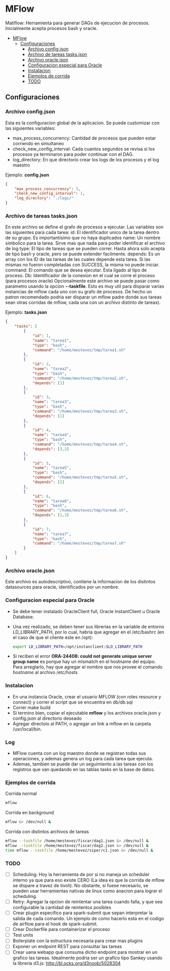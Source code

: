 # MFlow

Matiflow: Herramienta para generar DAGs de ejecucion de procesos. Inicialmente acepta procesos bash y oracle.


<!-- @import "[TOC]" {cmd="toc" depthFrom=1 depthTo=6 orderedList=false} -->

<!-- code_chunk_output -->

- [MFlow](#mflow)
  - [Configuraciones](#configuraciones)
    - [Archivo config.json](#archivo-configjson)
    - [Archivo de tareas tasks.json](#archivo-de-tareas-tasksjson)
    - [Archivo oracle.json](#archivo-oraclejson)
    - [Configuracion especial para Oracle](#configuracion-especial-para-oracle)
    - [Instalacion](#instalacion)
    - [Ejemplos de corrida](#ejemplos-de-corrida)
    - [TODO](#todo)

<!-- /code_chunk_output -->


## Configuraciones

### Archivo config.json

Esta es la configuracion global de la aplicacion. Se puede customizar con las siguientes variables:
- max_process_concurrency: Cantidad de procesos que pueden estar corriendo en simultaneo
- check_new_config_interval: Cada cuantos segundos se revisa si los procesos ya terminaron para poder continuar con el DAG.
- log_directory: En que directorio crear los logs de los procesos y el log maestro

Ejemplo: **config.json**
~~~json
{
    "max_process_concurrency": 3,
    "check_new_config_interval": 1,
    "log_directory": "./logs/"
}
~~~

### Archivo de tareas tasks.json

En este archivo se define el grafo de procesos a ejecutar. Las variables son las siguientes para cada tarea:
id: El identificador unico de la tarea dentro de su grupo. Es importantisimo que no haya duplicados
name: Un nombre simbolico para la tarea. Sirve mas que nada para poder identificar el archivo de log
type: El tipo de tareas que se pueden correr. Hasta ahora solo acepta de tipo bash y oracle, pero se puede extender facilmente.
depends: Es un array con los ID de las tareas de las cuales depende esta tarea. Si las mismas no fueron completadas con SUCCESS, la misma no puede iniciar.
command: El comando que se desea ejecutar. Esta ligado al tipo de proceso.
Db: Identificador de la conexion en el cual se corre el proceso (para procesos oracle)
Opcionalmente este archivo se puede pasar como parametro usando la opcion **--taskfile**. Esto es muy util para disparar varias instancias de mflow cada uno con su grafo de procesos. De hecho un patron recomendado podria ser disparar un mflow padre donde sus tareas sean otras corridas de mflow, cada una con un archivo distinto de tareas).

Ejemplo: **tasks.json**
~~~json
{
    "tasks": [
        {
            "id": 1,
            "name": "tarea1",
            "type": "bash",
            "command": "/home/mestevez/tmp/tarea1.sh"
        },
        {
            "id": 2,
            "name": "tarea2",
            "type": "bash",
            "command": "/home/mestevez/tmp/tarea2.sh",
            "depends": [1]
        },
        {
            "id": 3,
            "name": "tarea3",
            "type": "bash",
            "command": "/home/mestevez/tmp/tarea3.sh",
            "depends": [1]
        },
        {
            "id": 4,
            "name": "tarea4",
            "type": "bash",
            "command": "/home/mestevez/tmp/tarea4.sh",
            "depends": [3,2]
        },
        {
            "id": 5,
            "name": "tarea5",
            "type": "bash",
            "command": "/home/mestevez/tmp/tarea5.sh",
            "depends": [2]
        },
        {
            "id": 6,
            "name": "tarea6",
            "type": "bash",
            "command": "/home/mestevez/tmp/tarea6.sh",
            "depends": [1,3]
        },
        {
            "id": 7,
            "name": "tarea7",
            "type": "bash",
            "command": "/home/mestevez/tmp/tarea7.sh"
        }
    ]
}
~~~
### Archivo oracle.json

Este archivo es autodescriptivo, contiene la informacion de los distintos datasources para oracle, identificados por un nombre.

### Configuracion especial para Oracle

- Se debe tener instalado OracleClient full, Oracle InstantClient u Oracle Database.
- Una vez realizado, se deben tener sus librerias en la variable de entorno LD_LIBRARY_PATH, por lo cual, habria que agregar en el /etc/bashrc (en el caso de que el cliente este en /opt):

  ```bash
  export LD_LIBRARY_PATH=/opt/instanclient:$LD_LIBRARY_PATH
  ```

- Si reciben el error **ORA-24408: could not generate unique server group name** es porque hay un mismatch en el hostname del equipo. Para arreglarlo, hay que agregar el nombre que nos provee el comando _hostname_ al archivo /etc/hosts

### Instalacion
- En una instancia Oracle, crear el usuario MFLOW (con roles resource y connect) y correr el script que se encuentra en db/db.sql
- Correr make build
- Si termino bien, copiar el ejecutable **mflow** y los archivos oracle.json y config.json al directorio deseado
- Agregar directoio al PATH, o agregar un link a mflow en la carpeta /usr/local/bin.

### Log
- MFlow cuenta con un log maestro donde se registran todas sus operaciones, y ademas genera un log para cada tarea que ejecuta.
- Ademas, tambien se puede dar un seguimiento a las tareas con los registros que van quedando en las tablas tasks en la base de datos.

### Ejemplos de corrida

Corrida normal
~~~bash
mflow
~~~

Corrida en background
~~~bash
mflow &> /dev/null &
~~~

Corrida con distintos archivos de tareas
~~~bash
mflow --taskfile /home/mestevez/fiscar/dag1.json &> /dev/null &
mflow --taskfile /home/mestevez/fiscar/dag2.json &> /dev/null &
time mflow --taskfile /home/mestevez/siper/c1.json &> /dev/null &
~~~

### TODO
- [ ] Scheduling: Hoy la herramienta de por si no maneja un scheduler interno ya que para eso existe CERO (La idea es que la corrida de mflow se dispare a travez de tivoli). No obstante, si fuese necesario, se pueden usar herramientas nativas de linux como anacron para lograr el scheduling.
- [ ] Retry: Agregar la opcion de reintentar una tarea cuando falla, y que sea configurable la cantidad de reintentos posibles
- [ ] Crear plugin especifico para spark-submit que sepan interpretar la salida de cada comando. Un ejemplo de como hacerlo esta en el codigo de airflow para el hook de spark-submit.
- [ ] Crear Dockerfile para containerizar el proceso
- [ ] Test units
- [ ] Boilerplate con la estructura necesaria para crear mas plugins
- [ ] Exponer un endpoint REST para consultar las tareas
- [ ] Crear uana webapp que consuma dicho endpoint para mostrar en un grafico las tareas. Idealmente podria ser un grafico tipo Sankey usando la libreria d3.js: http://bl.ocks.org/d3noob/5028304